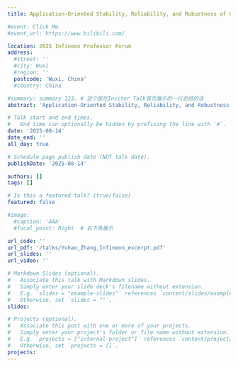 ```yaml
---
title: Application-Oriented Stability, Reliability, and Robustness of GaN Power Devices

#event: Click Me.
#event_url: https://www.bilibili.com/

location: 2025 Infineon Professor Forum
address:
  #street: ''
  #city: Wuxi
  #region: ''
  postcode: 'Wuxi, China'
  #country: China

#summary: summary 123. # 这个是在Inviter Talk首页展示的一行总结的话
abstract: 'Application-Oriented Stability, Reliability, and Robustness of GaN Power Devices'

# Talk start and end times.
#   End time can optionally be hidden by prefixing the line with `#`.
date: '2025-08-14'
date_end: ''
all_day: true

# Schedule page publish date (NOT talk date).
publishDate: '2025-08-14'

authors: []
tags: []

# Is this a featured talk? (true/false)
featured: false

#image:
  #caption: 'AAA'
  #focal_point: Right  # 右下角展示

url_code: ''
url_pdf: '/talks/Yuhao_Zhang_Infineon_excerpt.pdf'
url_slides: ''
url_video: ''

# Markdown Slides (optional).
#   Associate this talk with Markdown slides.
#   Simply enter your slide deck's filename without extension.
#   E.g. `slides = "example-slides"` references `content/slides/example-slides.md`.
#   Otherwise, set `slides = ""`.
slides:

# Projects (optional).
#   Associate this post with one or more of your projects.
#   Simply enter your project's folder or file name without extension.
#   E.g. `projects = ["internal-project"]` references `content/project/deep-learning/index.md`.
#   Otherwise, set `projects = []`.
projects:
---
```


